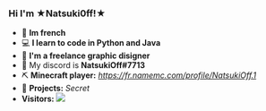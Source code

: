 ### Hi I'm ★Natsuki0ff!★

- 🥖 **Im french**
- 💻 **I learn to code in Python and Java**
- 🎨 **I'm a freelance graphic disigner**
- 💬 My discord is **NatsukiOff#7713**
- ⛏️ **Minecraft player:** *https://fr.namemc.com/profile/NatsukiOff.1*
- 💾 **Projects:** *Secret*
- **Visitors:** <img src="https://visitor-badge.glitch.me/badge?page_id=Natsuki0ff.visitor-badge.issue.1">
